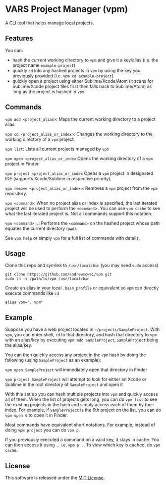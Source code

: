 # VARS Project Manager (vpm)

A CLI tool that helps manage local projects.

## Features

You can:
- hash the current working directory to `vpm` and give it a key/alias (i.e. the project name `example-project`)
- quickly `cd` into any hashed projects in `vpm` by using the key you previously provided (i.e. `vpm cd example-project`)
- quickly open a project using either Sublime/Xcode/Atom (it scans for Sublime/Xcode project files first then falls back to Sublime/Atom) as long as the project is hashed in `vpm`

## Commands

`vpm add <project_alias>`: Maps the current working directory to a project alias.

`vpm cd <project_alias_or_index>`: Changes the working directory to the working directory of a `vpm` project.

`vpm list`: Lists all current projects managed by `vpm`

`vpm open <project_alias_or_index` Opens the working directory of a `vpm` project in Finder.

`vpm project <project_alias_or_index` Opens a `vpm` project in designated IDE (supports Xcode/Sublime in respective priority).

`vpm remove <project_alias_or_index>`: Removes a `vpm` project from the `vpm` repository.

`vpm <command>`: When no project alias or index is specified, the last iterated project will be used to perform the `<command`>. You can use `vpm cache` to see what the last iterated project is. Not all commands support this notation.

`vpm <command> .`: Performs the `<command>` on the hashed project whose path equates the current directory (`pwd`). 

See `vpm help` or simply `vpm` for a full list of commands with details.

## Usage

Clone this repo and symlink to `/usr/local/bin` (you may need `sudo` access)
```
git clone https://github.com/andrewscwei/vpm.git
sudo ln -s /path/to/vpm /usr/local/bin
```
Create an alias in your local `.bash_profile` or equivalent so `vpm` can directly execute commands like `cd`
```
alias vpm=". vpm"
```

## Example

Suppose you have a web project located in `~/projects/SampleProject`. With `vpm`, you can enter shell, `cd` to that directory, and hash that directory to `vpm` with an alias/key by executing `vpm add SampleProject`, `SampleProject` being the alias/key.

You can then quickly access any project in the `vpm` hash by doing the following (using `SampleProject` as an example):

`vpm open SampleProject` will immediately open that directory in Finder

`vpm project SampleProject` will attempt to look for either an Xcode or Sublime in the root directory of `SampleProject` and open it

With this set up you can hash multiple projects into `vpm` and quickly access all of them. When the list of projects gets long, you can do `vpm list` to see the existing projects in the hash and simply access each of them by their index. For example, if `SampleProject` is the 6th project on the list, you can do `vpm open 6` to open it in Finder.

Most commands have equivalent short notations. For example, instead of doing `vpm project` you can do `vpm p`.

If you previously executed a command on a valid key, it stays in cache. You can then access it using `.`. i.e. `vpm p .`.  To view which key is cached, do `vpm cache`.

## License

This software is released under the [MIT License](http://opensource.org/licenses/MIT).
